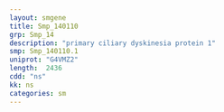 ```yaml
---
layout: smgene
title: Smp_140110
grp: Smp_14
description: "primary ciliary dyskinesia protein 1"
smp: Smp_140110.1
uniprot: "G4VMZ2"
length:  2436
cdd: "ns"
kk: ns
categories: sm
---
```

